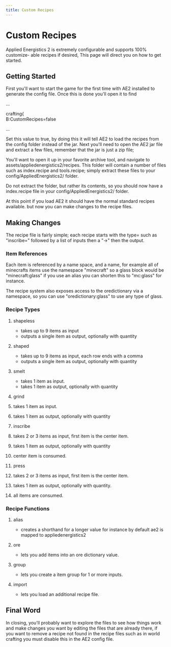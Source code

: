 ```yaml
---
title: Custom Recipes
---
```


# Custom Recipes

Applied Energistics 2 is extremely configurable and supports 100% customize-
able recipes if desired, This page will direct you on how to get started.

## Getting Started

First you'll want to start the game for the first time with AE2 installed to
generate the config file. Once this is done you'll open it to find

...

crafting{  
B:CustomRecipes=false

...

Set this value to true, by doing this it will tell AE2 to load the recipes
from the config folder instead of the jar. Next you'll need to open the AE2
jar file and extract a few files, remember that the jar is just a zip file;

You'll want to open it up in your favorite archive tool, and navigate to
assets/appliedenergistics2/recipes. This folder will contain a number of files
such as index.recipe and tools.recipe; simply extract these files to your
config/AppliedEnergistics2/ folder.

Do not extract the folder, but rather its contents, so you should now have a
index.recipe file in your config/AppliedEnergistics2/ folder.

At this point if you load AE2 it should have the normal standard recipes
available. but now you can make changes to the recipe files.

## Making Changes

The recipe file is fairly simple; each recipe starts with the type= such as
"inscribe=" followed by a list of inputs then a "->" then the output.

### Item References

Each item is referenced by a name space, and a name, for example all of
minecrafts items use the namespace "minecraft" so a glass block would be
"minecraft:glass" if you use an alias you can shorten this to "mc:glass" for
instance.

The recipe system also exposes access to the oredictionary via a namespace, so
you can use "oredictionary:glass" to use any type of glass.

### Recipe Types

1. shapeless

   - takes up to 9 items as input
   - outputs a single item as output, optionally with quantity

2. shaped

   - takes up to 9 items as input, each row ends with a comma
   - outputs a single item as output, optionally with quantity

3. smelt

   - takes 1 item as input.
   - takes 1 item as output, optionally with quantity

4. grind
5. takes 1 item as input.
6. takes 1 item as output, optionally with quantity
7. inscribe
8. takes 2 or 3 items as input, first item is the center item.
9. takes 1 item as output, optionally with quantity
10. center item is consumed.
11. press
12. takes 2 or 3 items as input, first item is the center item.
13. takes 1 item as output, optionally with quantity.
14. all items are consumed.

### Recipe Functions

1. alias

   - creates a shorthand for a longer value for instance by default ae2 is mapped to appliedenergistics2

2. ore

   - lets you add items into an ore dictionary value.

3. group

   - lets you create a item group for 1 or more inputs.

4. import

   - lets you load an additional recipe file.

## Final Word

In closing, you'll probably want to explore the files to see how things work
and make changes you want by editing the files that are already there, if you
want to remove a recipe not found in the recipe files such as in world
crafting you must disable this in the AE2 config file.
